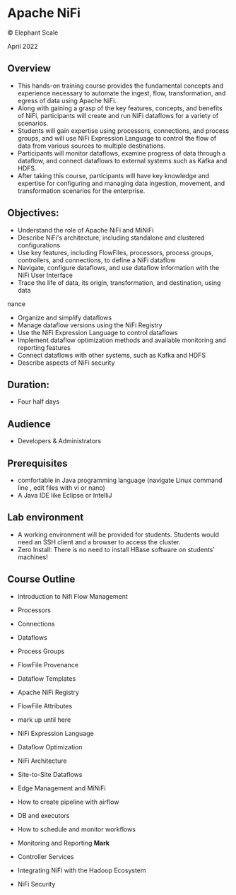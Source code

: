 # Apache NiFi

© Elephant Scale

April 2022

## Overview

* This hands-on training course provides the fundamental concepts and experience necessary to automate the ingest, flow, transformation, and egress of data using Apache NiFi. 
* Along with gaining a grasp of the key features, concepts, and benefits of NiFi, participants will create and run NiFi dataflows for a variety of scenarios. 
* Students will gain expertise using processors, connections, and process groups, and will use NiFi Expression Language to control the flow of data from various sources to multiple destinations. 
* Participants will monitor dataflows, examine progress of data through a dataflow, and connect dataflows to external systems such as Kafka and HDFS. 
* After taking this course, participants will have key knowledge and expertise for configuring and managing data ingestion, movement, and transformation scenarios for the enterprise.


## Objectives:
* Understand the role of Apache NiFi and MiNiFi
* Describe NiFi's architecture, including standalone and clustered configurations
* Use key features, including FlowFiles, processors, process groups, controllers, and connections, to define a NiFi dataflow
* Navigate, configure dataflows, and use dataflow information with the NiFi User Interface
* Trace the life of data, its origin, transformation, and destination, using data 

nance
* Organize and simplify dataflows
* Manage dataflow versions using the NiFi Registry
* Use the NiFi Expression Language to control dataflows
* Implement dataflow optimization methods and available monitoring and reporting features
* Connect dataflows with other systems, such as Kafka and HDFS
* Describe aspects of NiFi security


## Duration:
* Four half days

## Audience
* Developers  & Administrators

## Prerequisites

* comfortable in Java programming language (navigate Linux command line , edit files with vi or nano)
* A Java IDE like Eclipse or IntelliJ

## Lab environment

* A working environment will be provided for students.  Students would need an SSH client and a browser to access the cluster.
* Zero Install: There is no need to install HBase software on students' machines!

## Course Outline

* Introduction to Nifi Flow Management
* Processors
* Connections
* Dataflows
* Process Groups
* FlowFile Provenance
* Dataflow Templates
* Apache NiFi Registry
* FlowFile Attributes
* mark up until here   


* NiFi Expression Language
* Dataflow Optimization
* NiFi Architecture
* Site-to-Site Dataflows
* Edge Management and MiNiFi
* How to create pipeline with airflow
* DB and executors
* How to schedule and monitor workflows
* Monitoring and Reporting **Mark**  
* Controller Services
* Integrating NiFi with the Hadoop Ecosystem
* NiFi Security
